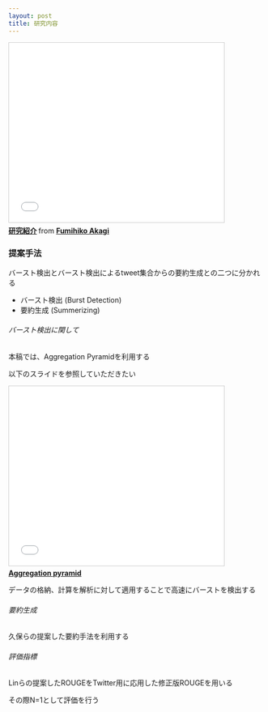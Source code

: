 ```yaml
---
layout: post
title: 研究内容
---
```


<iframe src="//www.slideshare.net/slideshow/embed_code/key/AgVuFch8PJUmsB" width="425" height="355" frameborder="0" marginwidth="0" marginheight="0" scrolling="no" style="border:1px solid #CCC; border-width:1px; margin-bottom:5px; max-width: 100%;" allowfullscreen> </iframe> <div style="margin-bottom:5px"> <strong> <a href="//www.slideshare.net/anondroid5/ss-48538526" title="研究紹介" target="_blank">研究紹介</a> </strong> from <strong><a href="//www.slideshare.net/anondroid5" target="_blank">Fumihiko Akagi</a></strong> </div>

### 提案手法
バースト検出とバースト検出によるtweet集合からの要約生成との二つに分かれる

 - バースト検出 (Burst Detection) 
 - 要約生成 (Summerizing)

###### バースト検出に関して

本稿では、Aggregation Pyramidを利用する

以下のスライドを参照していただきたい

<iframe src="//www.slideshare.net/slideshow/embed_code/key/duY0RiP7SIr5Y7" width="425" height="355" frameborder="0" marginwidth="0" marginheight="0" scrolling="no" style="border:1px solid #CCC; border-width:1px; margin-bottom:5px; max-width: 100%;" allowfullscreen> </iframe> <div style="margin-bottom:5px"> <strong> <a href="//www.slideshare.net/anondroid5/aggregation-pyramid" title="Aggregation pyramid" target="_blank">Aggregation pyramid</a> </strong></div>

データの格納、計算を解析に対して適用することで高速にバーストを検出する

###### 要約生成

久保らの提案した要約手法を利用する

###### 評価指標

Linらの提案したROUGEをTwitter用に応用した修正版ROUGEを用いる

その際N=1として評価を行う
